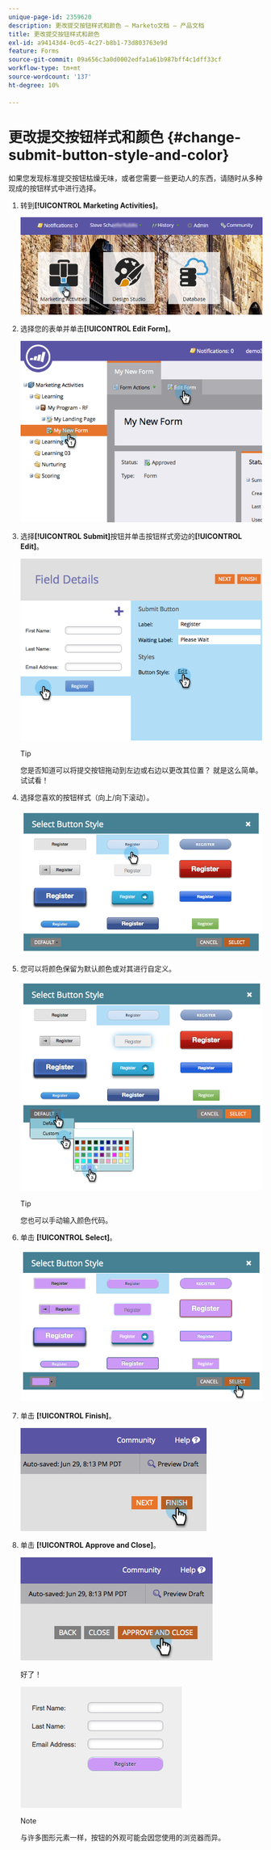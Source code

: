 ```yaml
---
unique-page-id: 2359620
description: 更改提交按钮样式和颜色 — Marketo文档 — 产品文档
title: 更改提交按钮样式和颜色
exl-id: a94143d4-0cd5-4c27-b8b1-73d803763e9d
feature: Forms
source-git-commit: 09a656c3a0d0002edfa1a61b987bff4c1dff33cf
workflow-type: tm+mt
source-wordcount: '137'
ht-degree: 10%

---
```


# 更改提交按钮样式和颜色 {#change-submit-button-style-and-color}

如果您发现标准提交按钮枯燥无味，或者您需要一些更动人的东西，请随时从多种现成的按钮样式中进行选择。

1. 转到&#x200B;**[!UICONTROL Marketing Activities]**。

   ![](assets/login-marketing-activities-3.png)

1. 选择您的表单并单击&#x200B;**[!UICONTROL Edit Form]**。

   ![](assets/image2014-9-15-16-3a54-3a36.png)

1. 选择&#x200B;**[!UICONTROL Submit]**&#x200B;按钮并单击按钮样式旁边的&#x200B;**[!UICONTROL Edit]**。

   ![](assets/image2014-9-15-16-3a54-3a56.png)

   >[!TIP]
   >
   >您是否知道可以将提交按钮拖动到左边或右边以更改其位置？ 就是这么简单。 试试看！

1. 选择您喜欢的按钮样式（向上/向下滚动）。

   ![](assets/image2014-9-15-16-3a55-3a30.png)

1. 您可以将颜色保留为默认颜色或对其进行自定义。

   ![](assets/image2014-9-15-16-3a56-3a0.png)

   >[!TIP]
   >
   >您也可以手动输入颜色代码。

1. 单击 **[!UICONTROL Select]**。

   ![](assets/image2014-9-15-16-3a56-3a37.png)

1. 单击 **[!UICONTROL Finish]**。

   ![](assets/image2014-9-15-16-3a56-3a52.png)

1. 单击 **[!UICONTROL Approve and Close]**。

   ![](assets/image2014-9-15-16-3a57-3a10.png)

   好了！

   ![](assets/image2014-9-15-16-3a57-3a17.png)

   >[!NOTE]
   >
   >与许多图形元素一样，按钮的外观可能会因您使用的浏览器而异。

